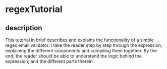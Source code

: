 # regexTutorial

## description

This tutorial in brief describes and explains the functionality of a simple regex email validator.
I take the reader step by step through the expression, explaining the different components and compiling them together. By the end, the reader should be able to understand the logic behind the expression, and the different parts therein. 



